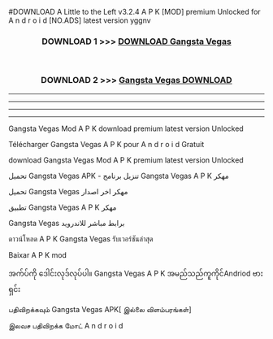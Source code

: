 #DOWNLOAD A Little to the Left v3.2.4 A P K [MOD] premium Unlocked for A n d r o i d [NO.ADS] latest version yggnv 



<div align="center">

<h3>DOWNLOAD 1 >>> <a href="https://downloadmod1.web.app/?judul=Gangsta Vegas ">DOWNLOAD Gangsta Vegas </a></h3><br>

<h3>DOWNLOAD 2 >>> <a href="https://downloadmod1.web.app/?judul=Gangsta Vegas ">Gangsta Vegas  DOWNLOAD </a></h3>

</div>


----------------------------------------------------------

----------------------------------------------------------

----------------------------------------------------------

----------------------------------------------------------


Gangsta Vegas  Mod A P K download premium latest version Unlocked

Télécharger Gangsta Vegas  A P K pour A n d r o i d Gratuit

download Gangsta Vegas  Mod A P K premium latest version Unlocked

تحميل Gangsta Vegas  APK - تنزيل برنامج Gangsta Vegas  A P K مهكر

تحميل Gangsta Vegas  مهكر اخر اصدار

تطبيق Gangsta Vegas  A P K مهكر

Gangsta Vegas  برابط مباشر للاندرويد

ดาวน์โหลด A P K Gangsta Vegas  รับเวอร์ชันล่าสุด

Baixar A P K mod

အက်ပ်ကို ဒေါင်းလုဒ်လုပ်ပါ။ Gangsta Vegas  A P K အမည်သည်ကူကိုင်Andriod ဗားရှင်း

பதிவிறக்கவும் Gangsta Vegas  APK[ இல்லை விளம்பரங்கள்] 
 
இலவச பதிவிறக்க மோட் A n d r o i d



